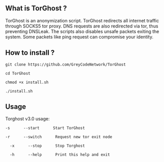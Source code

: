 ## What is TorGhost ?
TorGhost is an anonymization script. TorGhost redirects all internet traffic through SOCKS5 tor proxy. DNS requests are also redirected via tor, thus preventing DNSLeak. The scripts also disables unsafe packets exiting the system. Some packets like ping request can compromise your identity.

## How to install ?

`git clone https://github.com/GreyCodeNetwork/TorGhost`

`cd TorGhost`

`chmod +x install.sh`

`./install.sh`


## Usage
Torghost v3.0 usage:

  `-s      --start      Start TorGhost`

  `-r      --switch      Request new tor exit node`

`  -x      --stop      Stop Torghost`

`  -h      --help      Print this help and exit`





